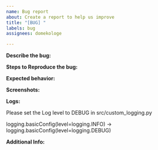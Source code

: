 ```yaml
---
name: Bug report
about: Create a report to help us improve
title: "[BUG] "
labels: bug
assignees: domekologe

---
```


**Describe the bug:**


**Steps to Reproduce the bug:**


**Expected behavior:**


**Screenshots:**


**Logs:**

Please set the Log level to DEBUG in src/custom_logging.py


logging.basicConfig(level=logging.INFO) -> logging.basicConfig(level=logging.DEBUG)

**Additional Info:**
